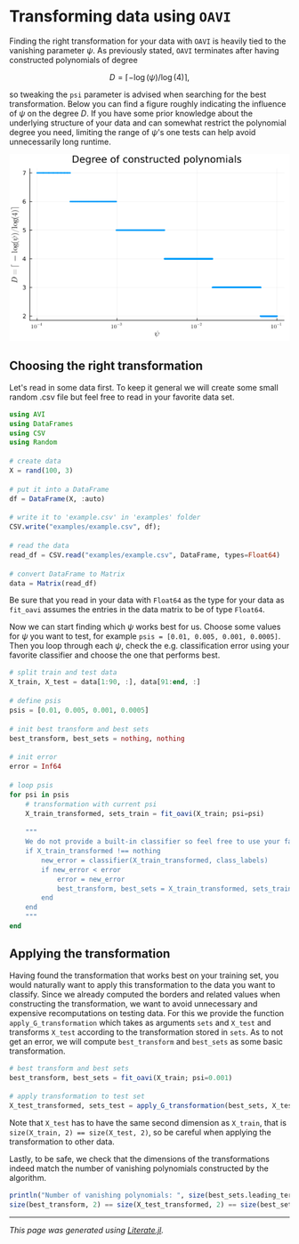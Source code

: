 # Transforming data using $\texttt{OAVI}$
Finding the right transformation for your data with $\texttt{OAVI}$ is heavily tied to the vanishing parameter $\psi$. As previously stated, $\texttt{OAVI}$ terminates after having constructed polynomials of degree
```math
D = \lceil -\log(\psi)/\log(4) \rceil,
```
so tweaking the `psi` parameter is advised when searching for the best transformation. Below you can find a figure roughly indicating the influence of $\psi$ on the degree $D$. If you have some prior knowledge about the underlying structure of your data and can somewhat restrict the polynomial degree you need, limiting the range of $\psi$'s one tests can help avoid unnecessarily long runtime.

![Degree of terms](oavi_poly_deg.png)

## Choosing the right transformation

Let's read in some data first. To keep it general we will create some small random .csv file but feel free to read in your favorite data set.

````julia docs_find_transform
using AVI
using DataFrames
using CSV
using Random

# create data
X = rand(100, 3)

# put it into a DataFrame
df = DataFrame(X, :auto)

# write it to 'example.csv' in 'examples' folder
CSV.write("examples/example.csv", df);

# read the data
read_df = CSV.read("examples/example.csv", DataFrame, types=Float64)

# convert DataFrame to Matrix
data = Matrix(read_df)
````

Be sure that you read in your data with `Float64` as the type for your data as `fit_oavi` assumes the entries in the data matrix to be of type `Float64`.

Now we can start finding which $\psi$ works best for us. Choose some values for $\psi$ you want to test, for example `psis = [0.01, 0.005, 0.001, 0.0005]`. Then you loop through each $\psi$, check the e.g. classification error using your favorite classifier and choose the one that performs best.

````julia docs_find_transform
# split train and test data
X_train, X_test = data[1:90, :], data[91:end, :]

# define psis
psis = [0.01, 0.005, 0.001, 0.0005]

# init best transform and best sets
best_transform, best_sets = nothing, nothing

# init error
error = Inf64

# loop psis
for psi in psis
    # transformation with current psi
    X_train_transformed, sets_train = fit_oavi(X_train; psi=psi)

    """
    We do not provide a built-in classifier so feel free to use your favorite one here.
    if X_train_transformed !== nothing
        new_error = classifier(X_train_transformed, class_labels)
        if new_error < error
            error = new_error
            best_transform, best_sets = X_train_transformed, sets_train
        end
    end
    """
end
````

## Applying the transformation
Having found the transformation that works best on your training set, you would naturally want to apply this transformation to the data you want to classify. Since we already computed the borders and related values when constructing the transformation, we want to avoid unnecessary and expensive recomputations on testing data. For this we provide the function `apply_G_transformation` which takes as arguments `sets` and `X_test` and transforms `X_test` according to the transformation stored in `sets`. As to not get an error, we will compute `best_transform` and `best_sets` as some basic transformation.

````julia docs_find_transform
# best transform and best sets
best_transform, best_sets = fit_oavi(X_train; psi=0.001)

# apply transformation to test set
X_test_transformed, sets_test = apply_G_transformation(best_sets, X_test)
````

Note that `X_test` has to have the same second dimension as `X_train`, that is `size(X_train, 2) == size(X_test, 2)`, so be careful when applying the transformation to other data.

Lastly, to be safe, we check that the dimensions of the transformations indeed match the number of vanishing polynomials constructed by the algorithm.

````julia docs_find_transform
println("Number of vanishing polynomials: ", size(best_sets.leading_terms, 2))
size(best_transform, 2) == size(X_test_transformed, 2) == size(best_sets.leading_terms, 2)
````

---

*This page was generated using [Literate.jl](https://github.com/fredrikekre/Literate.jl).*

